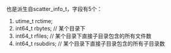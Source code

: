 也是派生自scatter_info_t，字段有5个：
  1. utime_t rctime;
  1. int64_t rbytes;   // 某个目录下
  1. int64_t rfiles;   // 某个目录下直接子目录包含的所有文件数
  1. int64_t rsubdirs; // 某个目录下直接子目录包含的所有子目录数
